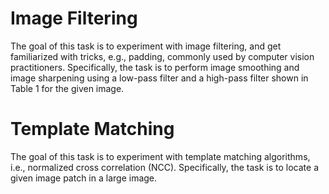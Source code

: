 # Image Filtering
The goal of this task is to experiment with image filtering, and get familiarized with tricks, e.g., padding,
commonly used by computer vision practitioners. Specifically, the task is to perform image smoothing and
image sharpening using a low-pass filter and a high-pass filter shown in Table 1 for the given image.

# Template Matching
The goal of this task is to experiment with template matching algorithms, i.e., normalized cross correlation
(NCC). Specifically, the task is to locate a given image patch in a large image.
